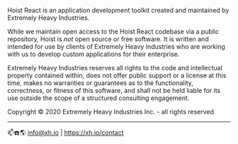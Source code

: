 Hoist React is an application development toolkit created and maintained by Extremely Heavy
Industries.

While we maintain open access to the Hoist React codebase via a public repository, Hoist is *not*
open source or free software. It is written and intended for use by clients of Extremely Heavy
Industries who are working with us to develop custom applications for their enterprise.

Extremely Heavy Industries reserves all rights to the code and intellectual property contained
within, does not offer public support or a license at this time, makes no warranties or guarantees
as to the functionality, correctness, or fitness of this software, and shall not be held liable for
its use outside the scope of a structured consulting engagement.

Copyright © 2020 Extremely Heavy Industries Inc. - all rights reserved

 ------------------------------------------

📫☎️🌎 info@xh.io | https://xh.io/contact
